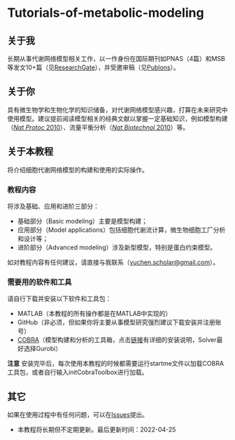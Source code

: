 # Tutorials-of-metabolic-modeling

## 关于我
长期从事代谢网络模型相关工作，以一作身份在国际期刊如PNAS（4篇）和MSB等发文10+篇（见[ResearchGate](https://www.researchgate.net/profile/Yu-Chen-104/publications)），并受邀审稿（见[Publons](https://publons.com/researcher/3561775/yu-chen/peer-review/)）。


## 关于你
具有微生物学和生物化学的知识储备，对代谢网络模型感兴趣，打算在未来研究中使用模型。建议提前阅读模型相关的经典文献以掌握一定基础知识，例如模型构建（[_Nat Protoc_ 2010](https://www.nature.com/articles/nprot.2009.203)）、流量平衡分析（[_Nat Biotechnol_ 2010](https://www.nature.com/articles/nbt.1614)）等。


## 关于本教程
将介绍细胞代谢网络模型的构建和使用的实际操作。

### 教程内容
将涉及基础、应用和进阶三部分：
* 基础部分（Basic modeling）主要是模型构建；
* 应用部分（Model applications）包括细胞代谢流计算，微生物细胞工厂分析和设计等；
* 进阶部分（Advanced modeling）涉及新型模型，特别是蛋白约束模型。

如对教程内容有任何建议，请直接与我联系（yuchen.scholar@gmail.com）。 

### 需要用的软件和工具
请自行下载并安装以下软件和工具包：
* MATLAB（本教程的所有操作都是在MATLAB中实现的）
* GitHub（非必须，但如果你将主要从事模型研究强烈建议下载安装并注册账号）
* [COBRA](https://github.com/opencobra/cobratoolbox)（模型构建和分析的工具箱，点击[链接](https://opencobra.github.io/cobratoolbox/stable/installation.html)有详细的安装说明，Solver最好选择Gurobi）

**注意** 安装完毕后，每次使用本教程的时候都需要运行startme文件以加载COBRA工具包，或者自行输入initCobraToolbox进行加载。

## 其它
如果在使用过程中有任何问题，可以在[Issues](https://github.com/Yu-sysbio/Tutorials-of-metabolic-modeling/issues)提出。

* 本教程将长期但不定期更新。最后更新时间：2022-04-25
